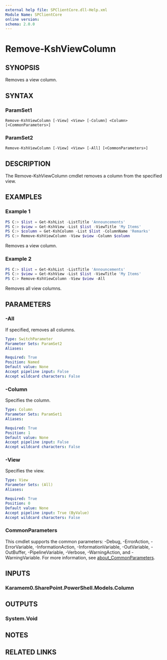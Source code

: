 ```yaml
---
external help file: SPClientCore.dll-Help.xml
Module Name: SPClientCore
online version:
schema: 2.0.0
---
```


# Remove-KshViewColumn

## SYNOPSIS
Removes a view column.

## SYNTAX

### ParamSet1
```
Remove-KshViewColumn [-View] <View> [-Column] <Column> [<CommonParameters>]
```

### ParamSet2
```
Remove-KshViewColumn [-View] <View> [-All] [<CommonParameters>]
```

## DESCRIPTION
The Remove-KshViewColumn cmdlet removes a column from the specified view.

## EXAMPLES

### Example 1
```powershell
PS C:> $list = Get-KshList -ListTitle 'Announcements'
PS C:> $view = Get-KshView -List $list -ViewTitle 'My Items'
PS C:> $column = Get-KshColumn -List $list -ColumnName 'Remarks'
PS C:> Remove-KshViewColumn -View $view -Column $column
```

Removes a view column.

### Example 2
```powershell
PS C:> $list = Get-KshList -ListTitle 'Announcements'
PS C:> $view = Get-KshView -List $list -ViewTitle 'My Items'
PS C:> Remove-KshViewColumn -View $view -All
```

Removes all view columns.

## PARAMETERS

### -All
If specified, removes all columns.

```yaml
Type: SwitchParameter
Parameter Sets: ParamSet2
Aliases:

Required: True
Position: Named
Default value: None
Accept pipeline input: False
Accept wildcard characters: False
```

### -Column
Specifies the column.

```yaml
Type: Column
Parameter Sets: ParamSet1
Aliases:

Required: True
Position: 1
Default value: None
Accept pipeline input: False
Accept wildcard characters: False
```

### -View
Specifies the view.

```yaml
Type: View
Parameter Sets: (All)
Aliases:

Required: True
Position: 0
Default value: None
Accept pipeline input: True (ByValue)
Accept wildcard characters: False
```

### CommonParameters
This cmdlet supports the common parameters: -Debug, -ErrorAction, -ErrorVariable, -InformationAction, -InformationVariable, -OutVariable, -OutBuffer, -PipelineVariable, -Verbose, -WarningAction, and -WarningVariable. For more information, see [about_CommonParameters](http://go.microsoft.com/fwlink/?LinkID=113216).

## INPUTS

### Karamem0.SharePoint.PowerShell.Models.Column

## OUTPUTS

### System.Void

## NOTES

## RELATED LINKS
